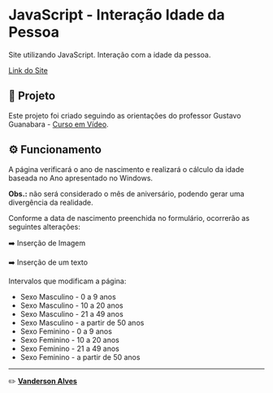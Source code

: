 # JavaScript - Interação Idade da Pessoa

Site utilizando JavaScript. Interação com a idade da pessoa.

[Link do Site](https://vanderson01.github.io/JSVerificadorDeIdade/)



## 🚀 Projeto

Este projeto foi criado seguindo as orientações do professor Gustavo Guanabara - [Curso em Vídeo](https://youtube.com/playlist?list=PLHz_AreHm4dlsK3Nr9GVvXCbpQyHQl1o1).



## ⚙️ Funcionamento

A página verificará o ano de nascimento e realizará  o cálculo da idade baseada no Ano apresentado no Windows.

**Obs.:** não será considerado o mês de aniversário, podendo gerar uma divergência da realidade.



Conforme a data de nascimento preenchida no formulário, ocorrerão as seguintes alterações:

:arrow_right: Inserção de Imagem

:arrow_right: Inserção de um texto

Intervalos que modificam a página: 

* Sexo Masculino - 0 a 9 anos
* Sexo Masculino - 10 a 20 anos
* Sexo Masculino - 21 a 49 anos
* Sexo Masculino -  a partir de 50 anos
* Sexo Feminino - 0 a 9 anos
* Sexo Feminino - 10 a 20 anos
* Sexo Feminino - 21 a 49 anos
* Sexo Feminino -  a partir de 50 anos




---

:pencil2:  **[Vanderson Alves](https://github.com/Vanderson01)**

